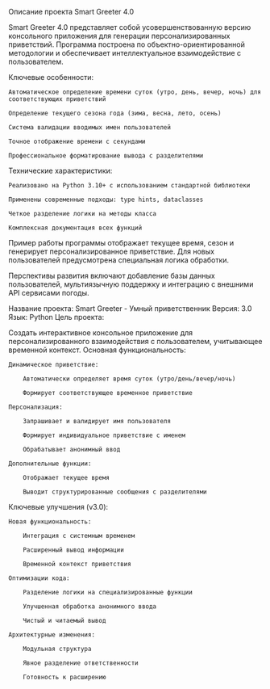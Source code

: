 Описание проекта Smart Greeter 4.0

Smart Greeter 4.0 представляет собой усовершенствованную версию консольного приложения для генерации персонализированных приветствий. Программа построена по объектно-ориентированной методологии и обеспечивает интеллектуальное взаимодействие с пользователем.

Ключевые особенности:

    Автоматическое определение времени суток (утро, день, вечер, ночь) для соответствующих приветствий

    Определение текущего сезона года (зима, весна, лето, осень)

    Система валидации вводимых имен пользователей

    Точное отображение времени с секундами

    Профессиональное форматирование вывода с разделителями

Технические характеристики:

    Реализовано на Python 3.10+ с использованием стандартной библиотеки

    Применены современные подходы: type hints, dataclasses

    Четкое разделение логики на методы класса

    Комплексная документация всех функций

Пример работы программы отображает текущее время, сезон и генерирует персонализированное приветствие. Для новых пользователей предусмотрена специальная логика обработки.

Перспективы развития включают добавление базы данных пользователей, мультиязычную поддержку и интеграцию с внешними API сервисами погоды.

Название проекта: Smart Greeter - Умный приветственник
Версия: 3.0
Язык: Python 
Цель проекта:

Создать интерактивное консольное приложение для персонализированного взаимодействия с пользователем, учитывающее временной контекст.
Основная функциональность:

    Динамическое приветствие:

        Автоматически определяет время суток (утро/день/вечер/ночь)

        Формирует соответствующее временное приветствие

    Персонализация:

        Запрашивает и валидирует имя пользователя

        Формирует индивидуальное приветствие с именем

        Обрабатывает анонимный ввод

    Дополнительные функции:

        Отображает текущее время

        Выводит структурированные сообщения с разделителями

Ключевые улучшения (v3.0):

    Новая функциональность:

        Интеграция с системным временем

        Расширенный вывод информации

        Временной контекст приветствия

    Оптимизации кода:

        Разделение логики на специализированные функции

        Улучшенная обработка анонимного ввода

        Чистый и читаемый вывод

    Архитектурные изменения:

        Модульная структура

        Явное разделение ответственности

        Готовность к расширению
